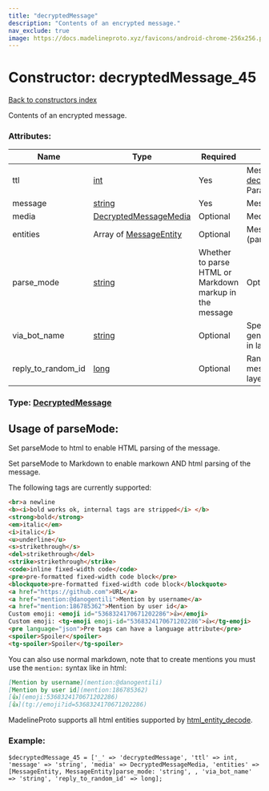 ```yaml
---
title: "decryptedMessage"
description: "Contents of an encrypted message."
nav_exclude: true
image: https://docs.madelineproto.xyz/favicons/android-chrome-256x256.png
---
```

# Constructor: decryptedMessage\_45  
[Back to constructors index](/API_docs/constructors/index.html)



Contents of an encrypted message.

### Attributes:

| Name     |    Type       | Required | Description |
|----------|---------------|----------|-------------|
|ttl|[int](/API_docs/types/int.html) | Yes|Message lifetime. Has higher priority than [decryptedMessageActionSetMessageTTL](../constructors/decryptedMessageActionSetMessageTTL.html).<br>Parameter added in Layer 17.|
|message|[string](/API_docs/types/string.html) | Yes|Message text|
|media|[DecryptedMessageMedia](/API_docs/types/DecryptedMessageMedia.html) | Optional|Media content|
|entities|Array of [MessageEntity](/API_docs/types/MessageEntity.html) | Optional|Message [entities](https://core.telegram.org/api/entities) for styled text (parameter added in layer 45)|
|parse\_mode| [string](/API_docs/types/string.html) | Whether to parse HTML or Markdown markup in the message| Optional |
|via\_bot\_name|[string](/API_docs/types/string.html) | Optional|Specifies the ID of the inline bot that generated the message (parameter added in layer 45)|
|reply\_to\_random\_id|[long](/API_docs/types/long.html) | Optional|Random message ID of the message this message replies to (parameter added in layer 45)|



### Type: [DecryptedMessage](/API_docs/types/DecryptedMessage.html)



## Usage of parseMode:

Set parseMode to html to enable HTML parsing of the message.  

Set parseMode to Markdown to enable markown AND html parsing of the message.  

The following tags are currently supported:

```html
<br>a newline
<b><i>bold works ok, internal tags are stripped</i> </b>
<strong>bold</strong>
<em>italic</em>
<i>italic</i>
<u>underline</u>
<s>strikethrough</s>
<del>strikethrough</del>
<strike>strikethrough</strike>
<code>inline fixed-width code</code>
<pre>pre-formatted fixed-width code block</pre>
<blockquote>pre-formatted fixed-width code block</blockquote>
<a href="https://github.com">URL</a>
<a href="mention:@danogentili">Mention by username</a>
<a href="mention:186785362">Mention by user id</a>
Custom emoji: <emoji id="5368324170671202286">👍</emoji>
Custom emoji: <tg-emoji emoji-id="5368324170671202286">👍</tg-emoji>
<pre language="json">Pre tags can have a language attribute</pre>
<spoiler>Spoiler</spoiler>
<tg-spoiler>Spoiler</tg-spoiler>
```

You can also use normal markdown, note that to create mentions you must use the `mention:` syntax like in html:  

```markdown
[Mention by username](mention:@danogentili)
[Mention by user id](mention:186785362)
[👍](emoji:5368324170671202286)
[👍](tg://emoji?id=5368324170671202286)
```

MadelineProto supports all html entities supported by [html_entity_decode](http://php.net/manual/en/function.html-entity-decode.php).
### Example:

```
$decryptedMessage_45 = ['_' => 'decryptedMessage', 'ttl' => int, 'message' => 'string', 'media' => DecryptedMessageMedia, 'entities' => [MessageEntity, MessageEntity]parse_mode: 'string', , 'via_bot_name' => 'string', 'reply_to_random_id' => long];
```  

